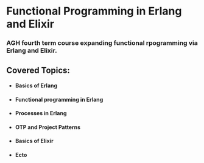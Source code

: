 # Functional Programming in Erlang and Elixir
### AGH fourth term course expanding functional rpogramming via Erlang and Elixir. 

## Covered Topics:
- #### Basics of Erlang
- #### Functional programming in Erlang 
- #### Processes in Erlang
- #### OTP and Project Patterns
- #### Basics of Elixir
- #### Ecto